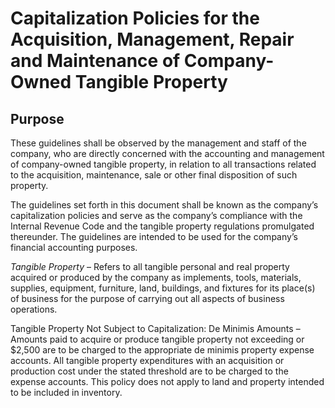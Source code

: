 # Capitalization Policies for the Acquisition, Management, Repair and Maintenance of Company-Owned Tangible Property

## Purpose

These guidelines shall be observed by the management and staff of the 
company, who are directly concerned with the accounting and management 
of company-owned tangible property, in relation to all transactions 
related to the acquisition, maintenance, sale or other final disposition 
of such property.

The guidelines set forth in this document shall be known as the 
company’s capitalization policies and serve as the company’s compliance 
with the Internal Revenue Code and the tangible property regulations 
promulgated thereunder.  The guidelines are intended to be used for the 
company’s financial accounting purposes.

*Tangible Property* – Refers to all tangible personal and real property 
acquired or produced by the company as implements, tools, materials, 
supplies, equipment, furniture, land, buildings, and fixtures for 
its place(s) of business for the purpose of carrying out all aspects 
of business operations.

Tangible Property Not Subject to Capitalization:
De Minimis Amounts – Amounts paid to acquire or produce tangible property 
not exceeding or $2,500 are to be charged to the appropriate de minimis 
property expense accounts.  All tangible property expenditures with an 
acquisition or production cost under the stated threshold are to be 
charged to the expense accounts.  This policy does not apply to land 
and property intended to be included in inventory.
